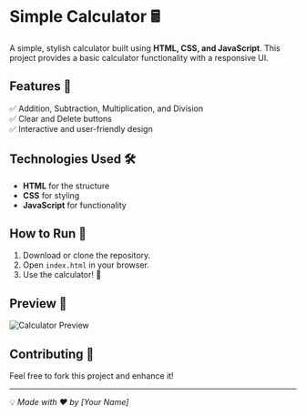 # Simple Calculator 🖩

A simple, stylish calculator built using **HTML, CSS, and JavaScript**. This project provides a basic calculator functionality with a responsive UI.

## Features 🚀
✅ Addition, Subtraction, Multiplication, and Division  
✅ Clear and Delete buttons  
✅ Interactive and user-friendly design  

## Technologies Used 🛠️
- **HTML** for the structure  
- **CSS** for styling  
- **JavaScript** for functionality  

## How to Run 🏃
1. Download or clone the repository.  
2. Open `index.html` in your browser.  
3. Use the calculator! 🎯  

## Preview 📸
![Calculator Preview](preview.png)  

## Contributing 🤝
Feel free to fork this project and enhance it!  

---
💡 *Made with ❤️ by [Your Name]*

